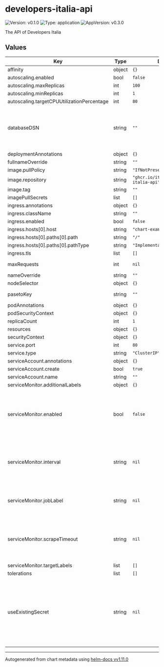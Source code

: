 # developers-italia-api

![Version: v0.1.0](https://img.shields.io/badge/Version-v0.1.0-informational?style=flat-square) ![Type: application](https://img.shields.io/badge/Type-application-informational?style=flat-square) ![AppVersion: v0.3.0](https://img.shields.io/badge/AppVersion-v0.3.0-informational?style=flat-square)

The API of Developers Italia

## Values

| Key | Type | Default | Description |
|-----|------|---------|-------------|
| affinity | object | `{}` |  |
| autoscaling.enabled | bool | `false` |  |
| autoscaling.maxReplicas | int | `100` |  |
| autoscaling.minReplicas | int | `1` |  |
| autoscaling.targetCPUUtilizationPercentage | int | `80` |  |
| databaseDSN | string | `""` | Database connection string, e.g. "host= port=5432 dbname= user= password= sslmode=require". |
| deploymentAnnotations | object | `{}` |  |
| fullnameOverride | string | `""` |  |
| image.pullPolicy | string | `"IfNotPresent"` |  |
| image.repository | string | `"ghcr.io/italia/developers-italia-api"` |  |
| image.tag | string | `""` |  |
| imagePullSecrets | list | `[]` |  |
| ingress.annotations | object | `{}` |  |
| ingress.className | string | `""` |  |
| ingress.enabled | bool | `false` |  |
| ingress.hosts[0].host | string | `"chart-example.local"` |  |
| ingress.hosts[0].paths[0].path | string | `"/"` |  |
| ingress.hosts[0].paths[0].pathType | string | `"ImplementationSpecific"` |  |
| ingress.tls | list | `[]` |  |
| maxRequests | int | `nil` | Max number of requests. |
| nameOverride | string | `""` |  |
| nodeSelector | object | `{}` |  |
| pasetoKey | string | `""` | Base64 encoded Paseto Key. |
| podAnnotations | object | `{}` |  |
| podSecurityContext | object | `{}` |  |
| replicaCount | int | `1` |  |
| resources | object | `{}` |  |
| securityContext | object | `{}` |  |
| service.port | int | `80` |  |
| service.type | string | `"ClusterIP"` |  |
| serviceAccount.annotations | object | `{}` |  |
| serviceAccount.create | bool | `true` |  |
| serviceAccount.name | string | `""` |  |
| serviceMonitor.additionalLabels | object | `{}` |  |
| serviceMonitor.enabled | bool | `false` | Create ServiceMonitor resource (requires corresponding Prometheus Operator CRD installed). |
| serviceMonitor.interval | string | `nil` | Interval at which metrics should be scraped (uses Prometheus default if unspecified, details [here](https://prometheus-operator.dev/docs/operator/api/#monitoring.coreos.com/v1.Endpoint)) |
| serviceMonitor.jobLabel | string | `nil` | Defaults to the name of the Kubernetes service (details [here](https://prometheus-operator.dev/docs/operator/api/#monitoring.coreos.com/v1.ServiceMonitor)). |
| serviceMonitor.scrapeTimeout | string | `nil` | Timeout after which the scrape is ended (uses Prometheus default if unspecified, details [here](https://prometheus-operator.dev/docs/operator/api/#monitoring.coreos.com/v1.Endpoint)). |
| serviceMonitor.targetLabels | list | `[]` |  |
| tolerations | list | `[]` |  |
| useExistingSecret | string | `nil` | Name of existing Kubernetes secret containing keys 'databaseDSN' and 'pasetoKey'. If not provided, a secret will be generated using values from 'databaseDSN' and 'pasetoKey'. |

----------------------------------------------
Autogenerated from chart metadata using [helm-docs vv1.11.0](https://github.com/norwoodj/helm-docs/releases/vv1.11.0)
